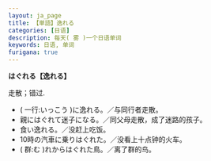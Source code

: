 ```yaml
---
layout: ja_page
title: 【単語】逸れる
categories: [日语]
description: 每天( 雾 )一个日语单词
keywords: 日语, 单词
furigana: true
---
```


**はぐれる【逸れる】**

走散；错过.

*   ( 一行:いっこう )に逸れる。／与同行者走散。
*   親にはぐれて迷子になる。／同父母走散，成了迷路的孩子。
*   食い逸れる。／没赶上吃饭。
*   10時の汽車に乗りはぐれた。／没看上十点钟的火车。
*   ( 群:む )れからはぐれた鳥。／离了群的鸟。
